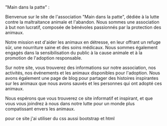"Main dans la patte" :

Bienvenue sur le site de l'association "Main dans la patte", dédiée à la lutte contre la maltraitance animale et l'abandon. Nous sommes une association à but non lucratif, composée de bénévoles passionnés par la protection des animaux.

Notre mission est d'aider les animaux en détresse, en leur offrant un refuge sûr, une nourriture saine et des soins médicaux. Nous sommes également engagés dans la sensibilisation du public à la cause animale et à la promotion de l'adoption responsable.

Sur notre site, vous trouverez des informations sur notre association, nos activités, nos événements et les animaux disponibles pour l'adoption. Nous avons également une page de blog pour partager des histoires inspirantes sur les animaux que nous avons sauvés et les personnes qui ont adopté ces animaux.

Nous espérons que vous trouverez ce site informatif et inspirant, et que vous vous joindrez à nous dans notre lutte pour un monde plus compatissant envers les animaux.

pour ce site j'ai utiliser du css aussi bootstrap et html 
